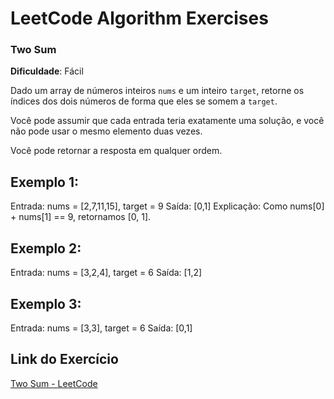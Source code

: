 # LeetCode Algorithm Exercises

### Two Sum

**Dificuldade**: Fácil

Dado um array de números inteiros `nums` e um inteiro `target`, retorne os índices dos dois números de forma que eles se somem a `target`.

Você pode assumir que cada entrada teria exatamente uma solução, e você não pode usar o mesmo elemento duas vezes.

Você pode retornar a resposta em qualquer ordem.

## Exemplo 1:

Entrada: nums = [2,7,11,15], target = 9
Saída: [0,1]
Explicação: Como nums[0] + nums[1] == 9, retornamos [0, 1].

## Exemplo 2:

Entrada: nums = [3,2,4], target = 6
Saída: [1,2]

## Exemplo 3:

Entrada: nums = [3,3], target = 6
Saída: [0,1]

## Link do Exercício
[Two Sum - LeetCode](https://leetcode.com/problems/two-sum/)



